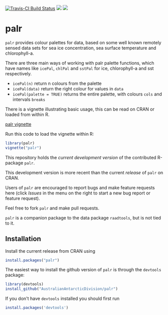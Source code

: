 [![Travis-CI Build Status](https://travis-ci.org/AustralianAntarcticDivision/palr.svg?branch=master)](https://travis-ci.org/AustralianAntarcticDivision/palr)
[![](http://www.r-pkg.org/badges/version/palr)](http://www.r-pkg.org/pkg/palr)
[![](http://cranlogs.r-pkg.org/badges/palr)](http://www.r-pkg.org/pkg/palr)


palr
========

`palr` provides colour palettes for data, based on some well known remotely sensed data sets for sea ice concentration, sea surface temperature and chlorophyll-a. 

There are three main ways of working with palr palette functions, which have names like `icePal`, `chlPal` and `sstPal` for ice, chlorophyll-a and sst respectively.  

* `icePal(n)` return n colours from the palette
* `icePal(data)` return the right colour for values in `data`
* `icePal(palette = TRUE)` returns the entire palette, with colours `cols` and intervals `breaks`
 
There is a vignette illustrating basic usage, this can be read on CRAN or loaded from within R. 

[palr vignette](http://cran.rstudio.com/web/packages/palr/vignettes/palr.html)

Run this code to load the vignette within R: 

```R
library(palr)
vignette("palr")
```

This repository holds the _current development version_ of the contributed R-package `palr`.

This development version is more recent than the current *release* of `palr` on CRAN.

Users of `palr` are encouraged to report bugs and make feature
requests here (click *Issues* in the menu on the right to start a new bug report or feature request).

Feel free to fork `palr` and make pull requests. 

`palr`  is a companion package to the data  package `raadtools`, but is not tied to it. 

## Installation

Install the current release from CRAN using 

```R
install.packages("palr")
```
The easiest way to install the github version of `palr` is through the `devtools` package:

```R
library(devtools)
install_github("AustralianAntarcticDivision/palr")
```

If you don't have `devtools` installed you should first run

```R
install.packages('devtools')
```
